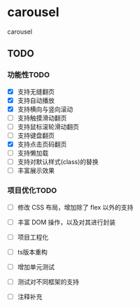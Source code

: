 # carousel
carousel

## TODO

### 功能性TODO

- [x] 支持无缝翻页
- [x] 支持自动播放
- [x] 支持横向与竖向滚动
- [ ] 支持触摸滑动翻页
- [ ] 支持鼠标滚轮滑动翻页
- [ ] 支持键盘翻页
- [x] 支持点击页码翻页
- [ ] 支持懒加载
- [ ] 支持对默认样式(class)的替换
- [ ] 丰富展示效果

### 项目优化TODO

- [ ] 修改 CSS 布局，增加除了 flex 以外的支持
- [ ] 丰富 DOM 操作，以及对其进行封装
- [ ] 项目工程化
- [ ] ts版本重构
- [ ] 增加单元测试
- [ ] 测试对不同框架的支持
- [ ] 注释补充

